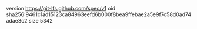 version https://git-lfs.github.com/spec/v1
oid sha256:9461c1ad15123ca84963eefd6b000f8bea9ffebae2a5e9f7c58d0ad74adae3c2
size 5342
